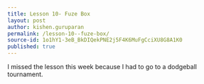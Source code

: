 ```yaml
---
title: Lesson 10- Fuze Box
layout: post
author: kishen.guruparan
permalink: /lesson-10--fuze-box/
source-id: 1o1hY1-3eB_BkDIQekPNE2j5F4K6MuFgCciXU8G8A1K0
published: true
---
```

I missed the lesson this week because I had to go to a dodgeball tournament.

